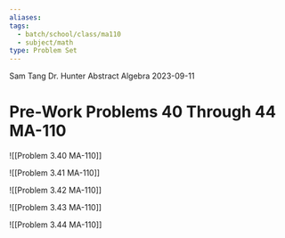 ```yaml
---
aliases: 
tags:
  - batch/school/class/ma110
  - subject/math
type: Problem Set
---
```

Sam Tang
Dr. Hunter
Abstract Algebra
2023-09-11
# Pre-Work Problems 40 Through 44 MA-110

![[Problem 3.40 MA-110]]

![[Problem 3.41 MA-110]]

![[Problem 3.42 MA-110]]

![[Problem 3.43 MA-110]]

![[Problem 3.44 MA-110]]
